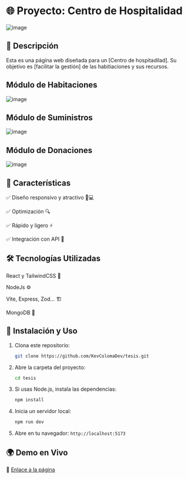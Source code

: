 # 🌐 Proyecto: Centro de Hospitalidad
![image](https://github.com/user-attachments/assets/475cf76e-5bcc-4105-b76b-29633324ebfd)


## 📄 Descripción

Esta es una página web diseñada para un [Centro de hospitadilad]. Su objetivo es [facilitar la gestión] de las habitiaciones y sus recursos.

## Módulo de Habitaciones

![image](https://github.com/user-attachments/assets/2946a8e2-28ce-4e96-90d3-cd8c47148f5b)

## Módulo de Suministros

![image](https://github.com/user-attachments/assets/b90854ae-a86e-422c-89b2-5e1d9d62f39c)

## Módulo de Donaciones

![image](https://github.com/user-attachments/assets/72ecafb2-280b-4359-bb48-2a0de38b192f)

## 🎯 Características

✅ Diseño responsivo y atractivo 📱💻

✅ Optimización 🔍

✅ Rápido y ligero ⚡

✅ Integración con API 📡

## 🛠️ Tecnologías Utilizadas

React y TailwindCSS 🎨

NodeJs ⚙️

Vite, Express, Zod...  🏗️

MongoDB 💾


## 🚀 Instalación y Uso
1. Clona este repositorio:
   ```bash
   git clone https://github.com/KevColomaDev/tesis.git
   ```
2. Abre la carpeta del proyecto:
   ```bash
   cd tesis
   ```
3. Si usas Node.js, instala las dependencias:
   ```bash
   npm install
   ```
4. Inicia un servidor local:
   ```bash
   npm run dev
   ```
5. Abre en tu navegador: `http://localhost:5173`

## 🌍 Demo en Vivo
🔗 [Enlace a la página](https://centrodehospitalidad.netlify.app)



